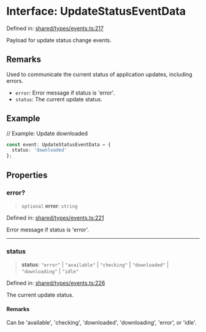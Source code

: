# Interface: UpdateStatusEventData

Defined in: [shared/types/events.ts:217](https://github.com/Nick2bad4u/Uptime-Watcher/blob/8a1973382d5fe14c52996ecda381894eb7ecd4a6/shared/types/events.ts#L217)

Payload for update status change events.

## Remarks

Used to communicate the current status of application updates, including errors.
- `error`: Error message if status is 'error'.
- `status`: The current update status.

## Example

// Example: Update downloaded
```typescript
const event: UpdateStatusEventData = {
  status: 'downloaded'
};
```

## Properties

### error?

> `optional` **error**: `string`

Defined in: [shared/types/events.ts:221](https://github.com/Nick2bad4u/Uptime-Watcher/blob/8a1973382d5fe14c52996ecda381894eb7ecd4a6/shared/types/events.ts#L221)

Error message if status is 'error'.

***

### status

> **status**: `"error"` \| `"available"` \| `"checking"` \| `"downloaded"` \| `"downloading"` \| `"idle"`

Defined in: [shared/types/events.ts:226](https://github.com/Nick2bad4u/Uptime-Watcher/blob/8a1973382d5fe14c52996ecda381894eb7ecd4a6/shared/types/events.ts#L226)

The current update status.

#### Remarks

Can be 'available', 'checking', 'downloaded', 'downloading', 'error', or 'idle'.
